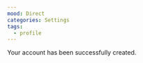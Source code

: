```yaml
---
mood: Direct
categories: Settings
tags:
  - profile
---
```

Your account has been successfully created.